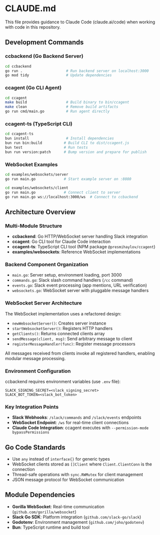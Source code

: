 # CLAUDE.md

This file provides guidance to Claude Code (claude.ai/code) when working with code in this repository.

## Development Commands

### ccbackend (Go Backend Server)
```bash
cd ccbackend
go run .                    # Run backend server on localhost:3000
go mod tidy                 # Update dependencies
```

### ccagent (Go CLI Agent)
```bash
cd ccagent
make build                  # Build binary to bin/ccagent
make clean                  # Remove build artifacts
go run cmd/main.go          # Run agent directly
```

### ccagent-ts (TypeScript CLI)
```bash
cd ccagent-ts
bun install                 # Install dependencies
bun run bin:build          # Build CLI to dist/ccagent.js
bun test                   # Run tests
bun run version:patch      # Bump version and prepare for publish
```

### WebSocket Examples
```bash
cd examples/websockets/server
go run main.go             # Start example server on :8080

cd examples/websockets/client  
go run main.go             # Connect client to server
go run main.go ws://localhost:3000/ws  # Connect to ccbackend
```

## Architecture Overview

### Multi-Module Structure
- **ccbackend**: Go HTTP/WebSocket server handling Slack integration
- **ccagent**: Go CLI tool for Claude Code interaction
- **ccagent-ts**: TypeScript CLI tool (NPM package `@presmihaylov/ccagent`)
- **examples/websockets**: Reference WebSocket implementations

### Backend Component Organization
- `main.go`: Server setup, environment loading, port 3000
- `commands.go`: Slack slash command handlers (`/cc` command)
- `events.go`: Slack event processing (app mentions, URL verification)  
- `websockets.go`: WebSocket server with pluggable message handlers

### WebSocket Server Architecture
The WebSocket implementation uses a refactored design:
- `newWebsocketServer()`: Creates server instance
- `startWebsocketServer()`: Registers HTTP handlers
- `getClients()`: Returns connected clients array
- `sendMessage(client, msg)`: Send arbitrary message to client
- `registerMessageHandler(func)`: Register message processors

All messages received from clients invoke all registered handlers, enabling modular message processing.

### Environment Configuration
ccbackend requires environment variables (use `.env` file):
```
SLACK_SIGNING_SECRET=<slack_signing_secret>
SLACK_BOT_TOKEN=<slack_bot_token>
```

### Key Integration Points
- **Slack Webhooks**: `/slack/commands` and `/slack/events` endpoints
- **WebSocket Endpoint**: `/ws` for real-time client connections
- **Claude Code Integration**: ccagent executes with `--permission-mode bypassPermissions`

## Go Code Standards
- Use `any` instead of `interface{}` for generic types
- WebSocket clients stored as `[]Client` where `Client.ClientConn` is the connection
- Thread-safe operations with `sync.RWMutex` for client management
- JSON message protocol for WebSocket communication

## Module Dependencies
- **Gorilla WebSocket**: Real-time communication (`github.com/gorilla/websocket`)
- **Slack Go SDK**: Platform integration (`github.com/slack-go/slack`)
- **Godotenv**: Environment management (`github.com/joho/godotenv`)
- **Bun**: TypeScript runtime and build tool